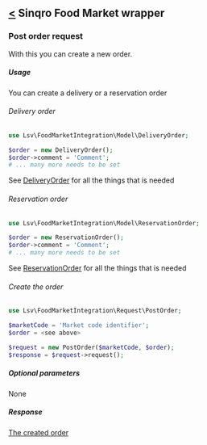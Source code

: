 [<](../../README.md) Sinqro Food Market wrapper
--------------------------

### Post order request

With this you can create a new order.

##### Usage

You can create a delivery or a reservation order

###### Delivery order

```php
use Lsv\FoodMarketIntegration\Model\DeliveryOrder;

$order = new DeliveryOrder();
$order->comment = 'Comment';
# ... many more needs to be set
```

See [DeliveryOrder](../../src/Model/DeliveryOrder.php) for all the things that is needed

###### Reservation order

```php
use Lsv\FoodMarketIntegration\Model\ReservationOrder;

$order = new ReservationOrder();
$order->comment = 'Comment';
# ... many more needs to be set
```

See [ReservationOrder](../../src/Model/ReservationOrder.php) for all the things that is needed

###### Create the order

```php
use Lsv\FoodMarketIntegration\Request\PostOrder;

$marketCode = 'Market code identifier';
$order = <see above>

$request = new PostOrder($marketCode, $order);
$response = $request->request();
```

##### Optional parameters

None

##### Response

[The created order](../response/Order.md)
